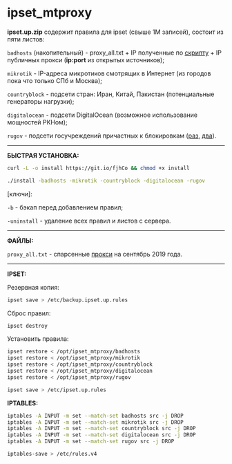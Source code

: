 # ipset_mtproxy

**ipset.up.zip** содержит правила для ipset (свыше 1М записей), состоит из пяти листов:

<code>badhosts</code> (накопительный) - proxy_all.txt + IP полученные по <a href="https://t.me/unkn0wnerror/1237">скрипту</a> + IP публичных прокси (**ip:port** из открытых источников);

<code>mikrotik</code> - IP-адреса микротиков смотрящих в Интернет (из городов пока что только СПб и Москва);

<code>countryblock</code> - подсети стран: Иран, Китай, Пакистан (потенциальные генераторы нагрузки);

<code>digitalocean</code> - подсети DigitalOcean (возможное использование мощностей РКНом);

<code>rugov</code> - подсети госучреждений причастных к блокировкам (<a href="https://github.com/AntiZapret/antizapret/blob/master/blacklist4.txt">раз</a>, <a href="https://roscenzura.com/roscomsos/gosip.txt">два</a>).
<hr>

**БЫСТРАЯ УСТАНОВКА:**

```bash
curl -L -o install https://git.io/fjhCo && chmod +x install

./install -badhosts -mikrotik -countryblock -digitalocean -rugov
```
[ключи]:

<code>-b</code> - бэкап перед добавлением правил;

<code>-uninstall</code> - удаление всех правил и листов с сервера.
<hr>

**ФАЙЛЫ:**

<code>proxy_all.txt</code> - спарсенные <a href="https://lite.ip2location.com/database/px1-ip-country">прокси</a> на сентябрь 2019 года.
<hr>

**IPSET:**

Резервная копия:
```bash
ipset save > /etc/backup.ipset.up.rules
```

Сброс правил:
```bash
ipset destroy
```

Установить правила:
```bash
ipset restore < /opt/ipset_mtproxy/badhosts
ipset restore < /opt/ipset_mtproxy/mikrotik
ipset restore < /opt/ipset_mtproxy/countryblock
ipset restore < /opt/ipset_mtproxy/digitalocean
ipset restore < /opt/ipset_mtproxy/rugov

ipset save > /etc/ipset.up.rules
```

**IPTABLES:**
```bash
iptables -A INPUT -m set --match-set badhosts src -j DROP
iptables -A INPUT -m set --match-set mikrotik src -j DROP
iptables -A INPUT -m set --match-set countryblock src -j DROP
iptables -A INPUT -m set --match-set digitalocean src -j DROP
iptables -A INPUT -m set --match-set rugov src -j DROP

iptables-save > /etc/rules.v4
```
